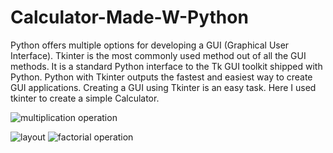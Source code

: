# Calculator-Made-W-Python
Python offers multiple options for developing a GUI (Graphical User Interface). Tkinter is the most commonly used method out of all the GUI methods. It is a standard Python interface to the Tk GUI toolkit shipped with Python. Python with Tkinter outputs the fastest and easiest way to create GUI applications. Creating a GUI using Tkinter is an easy task. Here I used tkinter to create a simple Calculator.

![multiplication operation](https://user-images.githubusercontent.com/78923750/218262386-271ce9c0-29ed-4f18-926c-8dba528e8323.png)

![layout](https://user-images.githubusercontent.com/78923750/218262414-66e97617-9f46-44a8-8630-ff4f303cf51e.png)
![factorial operation](https://user-images.githubusercontent.com/78923750/218262419-720b77a1-6208-4001-af86-b38462eacdda.png)
